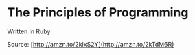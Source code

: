 # The Principles of Programming

Written in Ruby

Source: [http://amzn.to/2kIxS2Y](http://amzn.to/2kTdM6R)
